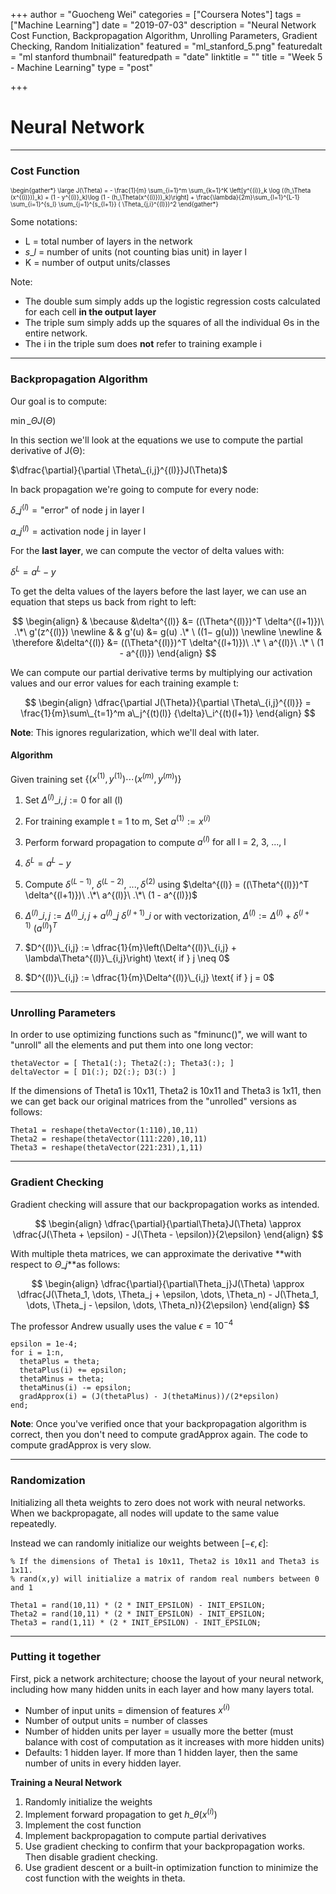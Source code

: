 +++
author = "Guocheng Wei"
categories = ["Coursera Notes"]
tags = ["Machine Learning"]
date = "2019-07-03"
description = "Neural Network Cost Function, Backpropagation Algorithm, Unrolling Parameters, Gradient Checking, Random Initialization"
featured = "ml_stanford_5.png"
featuredalt = "ml stanford thumbnail"
featuredpath = "date"
linktitle = ""
title = "Week 5 - Machine Learning"
type = "post"

+++

# Neural Network

---
### Cost Function

<div style="font-size: 70%;">
\begin{gather*}
  \large J(\Theta) = - \frac{1}{m} \sum_{i=1}^m \sum_{k=1}^K \left[y^{(i)}_k \log ((h_\Theta (x^{(i)}))_k) + (1 - y^{(i)}_k)\log (1 - (h_\Theta(x^{(i)}))_k)\right] + \frac{\lambda}{2m}\sum_{l=1}^{L-1} \sum_{i=1}^{s_l} \sum_{j=1}^{s_{l+1}} ( \Theta_{j,i}^{(l)})^2
\end{gather*}
</div>

Some notations:

* L = total number of layers in the network
* $s\_l$ = number of units (not counting bias unit) in layer l
* K = number of output units/classes

Note:

* The double sum simply adds up the logistic regression costs calculated for each cell **in the output layer**
* The triple sum simply adds up the squares of all the individual Θs in the entire network.
* The i in the triple sum does **not** refer to training example i

---
### Backpropagation Algorithm

Our goal is to compute:

$\min\_\Theta J(\Theta)$

In this section we'll look at the equations we use to compute the partial derivative of J(Θ):

$\dfrac{\partial}{\partial \Theta\_{i,j}^{(l)}}J(\Theta)$

In back propagation we're going to compute for every node:

$\delta\_j^{(l)} = \text{"error" of node j in layer l}$

$a\_j^{(l)} = \text{activation node j in layer l}$

For the **last layer**, we can compute the vector of delta values with:

$\delta^{L} = a^{L} - y$

To get the delta values of the layers before the last layer, we can use an equation that steps us back from right to left:

$$
\begin{align}
  & \because &\delta^{(l)} &= ((\Theta^{(l)})^T \delta^{(l+1)})\ .\*\ g'(z^{(l)}) \newline
  & & g'(u) &= g(u) .\* \ ((1− g(u))) \newline \newline
  & \therefore &\delta^{(l)} &= ((\Theta^{(l)})^T \delta^{(l+1)})\ .\* \ a^{(l)}\ .\* \ (1 - a^{(l)})
\end{align}
$$

We can compute our partial derivative terms by multiplying our activation values and our error values for each training example t:

$$
\begin{align}
  \dfrac{\partial J(\Theta)}{\partial \Theta\_{i,j}^{(l)}} = \frac{1}{m}\sum\_{t=1}^m a\_j^{(t)(l)} {\delta}\_i^{(t)(l+1)}
\end{align}
$$

**Note**: This ignores regularization, which we'll deal with later.

#### Algorithm

Given training set $\lbrace (x^{(1)}, y^{(1)}) \cdots (x^{(m)}, y^{(m)})\rbrace$

1. Set $\Delta^{(l)}\_{i,j} := 0 \text{ for all (l)}$

2. For training example t = 1 to m, Set $a^{(1)} := x^{(i)}$

3. Perform forward propagation to compute $a^{(l)} \text{ for all l = 2, 3, ..., l}$

4. $\delta^{L} = a^{L} - y$

5. Compute $\delta^{(L - 1)},\ \delta^{(L - 2)},\ ..., \delta^{(2)}$ using $\delta^{(l)} = ((\Theta^{(l)})^T \delta^{(l+1)})\ .\*\ a^{(l)}\ .\*\ (1 - a^{(l)})$

6. $\Delta^{(l)}\_{i,j} := \Delta^{(l)}\_{i,j} + a^{(l)}\_{j} \ \delta^{(l+1)}\_{i}$ or with vectorization, $\Delta^{(l)} := \Delta^{(l)} + \delta^{(l+1)} \ (a^{(l)})^T$

7. $D^{(l)}\_{i,j} := \dfrac{1}{m}\left(\Delta^{(l)}\_{i,j} + \lambda\Theta^{(l)}\_{i,j}\right) \text{ if } j \neq 0$

8.  $D^{(l)}\_{i,j} := \dfrac{1}{m}\Delta^{(l)}\_{i,j} \text{ if } j = 0$

---
### Unrolling Parameters
In order to use optimizing functions such as "fminunc()", we will want to "unroll" all the elements and put them into one long vector:

```
thetaVector = [ Theta1(:); Theta2(:); Theta3(:); ]
deltaVector = [ D1(:); D2(:); D3(:) ]
```

If the dimensions of Theta1 is 10x11, Theta2 is 10x11 and Theta3 is 1x11, then we can get back our original matrices from the "unrolled" versions as follows:

```
Theta1 = reshape(thetaVector(1:110),10,11)
Theta2 = reshape(thetaVector(111:220),10,11)
Theta3 = reshape(thetaVector(221:231),1,11)
```

---
### Gradient Checking
Gradient checking will assure that our backpropagation works as intended.

$$
\begin{align}
  \dfrac{\partial}{\partial\Theta}J(\Theta) \approx \dfrac{J(\Theta + \epsilon) - J(\Theta - \epsilon)}{2\epsilon}
\end{align}
$$

With multiple theta matrices, we can approximate the derivative **with respect to $\Theta\_j$**as follows:

$$
\begin{align}
  \dfrac{\partial}{\partial\Theta_j}J(\Theta) \approx \dfrac{J(\Theta_1, \dots, \Theta_j + \epsilon, \dots, \Theta_n) - J(\Theta_1, \dots, \Theta_j - \epsilon, \dots, \Theta_n)}{2\epsilon}
\end{align}
$$

The professor Andrew usually uses the value $\epsilon = 10^{-4}$

```
epsilon = 1e-4;
for i = 1:n,
  thetaPlus = theta;
  thetaPlus(i) += epsilon;
  thetaMinus = theta;
  thetaMinus(i) -= epsilon;
  gradApprox(i) = (J(thetaPlus) - J(thetaMinus))/(2*epsilon)
end;
```

**Note**: Once you've verified once that your backpropagation algorithm is correct, then you don't need to compute gradApprox again. The code to compute gradApprox is very slow.

---
### Randomization

Initializing all theta weights to zero does not work with neural networks. When we backpropagate, all nodes will update to the same value repeatedly.

Instead we can randomly initialize our weights between $[-\epsilon, \epsilon]$:
```
% If the dimensions of Theta1 is 10x11, Theta2 is 10x11 and Theta3 is 1x11.
% rand(x,y) will initialize a matrix of random real numbers between 0 and 1

Theta1 = rand(10,11) * (2 * INIT_EPSILON) - INIT_EPSILON;
Theta2 = rand(10,11) * (2 * INIT_EPSILON) - INIT_EPSILON;
Theta3 = rand(1,11) * (2 * INIT_EPSILON) - INIT_EPSILON;
```

---
### Putting it together
First, pick a network architecture; choose the layout of your neural network, including how many hidden units in each layer and how many layers total.

* Number of input units = dimension of features $x^{(i)}$
* Number of output units = number of classes
* Number of hidden units per layer = usually more the better (must balance with cost of computation as it increases with more hidden units)
* Defaults: 1 hidden layer. If more than 1 hidden layer, then the same number of units in every hidden layer.

**Training a Neural Network**

1. Randomly initialize the weights
2. Implement forward propagation to get $h\_\theta(x^{(i)})$
3. Implement the cost function
4. Implement backpropagation to compute partial derivatives
5. Use gradient checking to confirm that your backpropagation works. Then disable gradient checking.
6. Use gradient descent or a built-in optimization function to minimize the cost function with the weights in theta.
